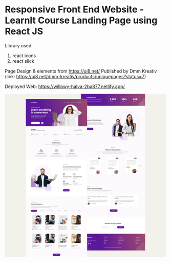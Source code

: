 # Responsive Front End Website - LearnIt Course Landing Page using React JS

Library used:
1. react icons
2. react slick

Page Design & elements from https://ui8.net/ Published by Dmm Kreativ 
(link: https://ui8.net/dmm-kreativ/products/uniquepages?status=7)

Deployed Web: https://willowy-halva-2ba877.netlify.app/

![Design preview for LearnIt landing page](./src/images/learnit-web.png)
